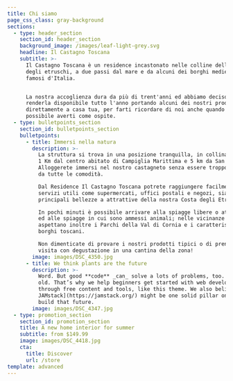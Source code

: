 ```yaml
---
title: Chi siamo
page_css_class: gray-background
sections:
  - type: header_section
    section_id: header_section
    background_image: /images/leaf-light-grey.svg
    headline: Il Castagno Toscana
    subtitle: >-
      Il Castagno Toscana è un residence incastonato nelle colline della Costa
      degli etruschi, a due passi dal mare e da alcuni dei borghi medievali più
      famosi d'Italia.


      La nostra accoglienza dura da più di trent'anni ed abbiamo deciso di
      renderla disponibile tutto l'anno portando alcuni dei nostri prodotti
      direttamente a casa tua, per farti ricordare di noi anche quando non è
      possibile averti come ospite.
  - type: bulletpoints_section
    section_id: bulletpoints_section
    bulletpoints:
      - title: Immersi nella natura
        description: >-
          La struttura si trova in una posizione tranquilla, in collina, a solo
          1 Km dal centro abitato di Campiglia Marittima e 5 km da San Vincenzo.
          Alloggerete immersi nel nostro castagneto senza essere troppo distanti
          da tutte le comodità.

          Dal Residence Il Castagno Toscana potrete raggiungere facilmente sia
          servizi utili come supermercati, uffici postali e negozi, sia le
          principali bellezze a attrattive della nostra Costa degli Etruschi.

          In pochi minuti è possibile arrivare alla spiagge libere o attrezzate
          ed alle spiagge in cui sono ammessi animali; nelle vicinanze vi
          aspettano inoltre i Parchi della Val di Cornia e i caratteristici
          borghi toscani.

          Non dimenticate di provare i nostri prodotti tipici o di prenotare una
          visita con degustazione in una cantina della zona!
        image: images/DSC_4350.jpg
      - title: We think plants are the future
        description: >-
          Word. But good **code** _can_ solve a lots of problems, too. New _and_
          old. That’s why we help beginners get started with web development
          through free content and tools, like this theme. We also believe [the
          JAMstack](https://jamstack.org/) might be one solid pillar on which we
          build that future.
        image: images/DSC_4347.jpg
  - type: promotion_section
    section_id: promotion_section
    title: A new home interior for summer
    subtitle: from $149.99
    image: images/DSC_4418.jpg
    cta:
      title: Discover
      url: /store
template: advanced
---
```

